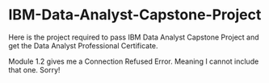 # IBM-Data-Analyst-Capstone-Project
Here is the project required to pass IBM Data Analyst Capstone Project and get the Data Analyst Professional Certificate.

Module 1.2 gives me a Connection Refused Error. Meaning I cannot include that one. Sorry!
